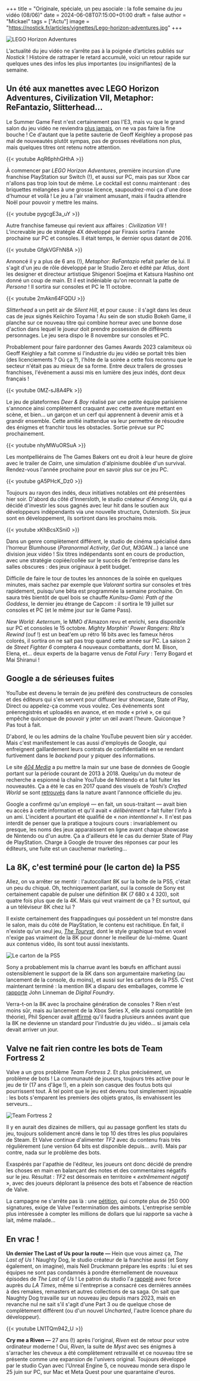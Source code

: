 +++
title = "Originale, spéciale, un peu asociale : la folle semaine du jeu vidéo (08/06)"
date = 2024-06-08T07:15:00+01:00
draft = false
author = "Mickael"
tags = ["Actu"]
image = "https://nostick.fr/articles/vignettes/Lego-horizon-adventures.jpg"
+++

![LEGO Horizon Adventures](Lego-horizon-adventures.jpg "Même en Lego, les machines sont toujours aussi compliquées à gérer.")

L’actualité du jeu vidéo ne s’arrête pas à la poignée d’articles publiés sur *Nostick* ! Histoire de rattraper le retard accumulé, voici un retour rapide sur quelques unes des infos les plus importantes (ou insignifiantes) de la semaine.

## Un été aux manettes avec LEGO Horizon Adventures, Civilization VII, Metaphor: ReFantazio, Slitterhead…

Le Summer Game Fest n'est certainement pas l'E3, mais vu que le grand salon du jeu vidéo ne reviendra [plus jamais](https://nostickreloaded.substack.com/p/fin-de-le3-annulation-du-jeu-multi), on ne va pas faire la fine bouche ! Ce d'autant que la petite sauterie de Geoff Keighley a proposé pas mal de nouveautés plutôt sympas, pas de grosses révélations non plus, mais quelques titres ont retenu notre attention.

{{< youtube AqR6phhGHhA >}} 

À commencer par *LEGO Horizon Adventures*, première incursion d'une franchise PlayStation sur Switch (!), et aussi sur PC, mais pas sur Xbox car n'allons pas trop loin tout de même. Le cocktail est connu maintenant : des briquettes mélangées à une grosse licence, saupoudrez-moi ça d'une dose d'humour et voilà ! Le jeu a l'air vraiment amusant, mais il faudra attendre Noël pour pouvoir y mettre les mains.

{{< youtube pygcgE3a_uY >}} 

Autre franchise fameuse qui revient aux affaires : *Civilization VII* ! L'increvable jeu de stratégie 4X développé par Firaxis sortira l'année prochaine sur PC et consoles. Il était temps, le dernier opus datant de 2016.

{{< youtube GfgkVGFhN8A >}} 

Annoncé il y a plus de 6 ans (!), *Metaphor: ReFantazio* refait parler de lui. Il s'agit d'un jeu de rôle développé par le Studio Zero et édité par Atlus, dont les designer et directeur artistique Shigenori Soejima et Katsura Hashino ont donné un coup de main. Et il est indéniable qu'on reconnait la patte de *Persona* ! Il sortira sur consoles et PC le 11 octobre.

{{< youtube 2mAkn64FQDU >}} 

*Slitterhead* a un petit air de *Silent Hill*, et pour cause : il s'agit dans les deux cas de jeux signés Keiichiro Toyama ! Au sein de son studio Bokeh Game, il planche sur ce nouveau titre qui combine horreur avec une bonne dose d'action dans lequel le joueur doit prendre possession de différents personnages. Le jeu sera dispo le 8 novembre sur consoles et PC.

Probablement pour faire pardonner des Games Awards 2023 calamiteux où Geoff Keighley a fait comme si l'industrie du jeu vidéo se portait très bien (des licenciements ? Où ça ?), l'hôte de la soirée a cette fois reconnu que le secteur n'était pas au mieux de sa forme. Entre deux trailers de grosses franchises, l'événement a aussi mis en lumière des jeux indés, dont deux français !

{{< youtube 0MZ-sJ8A4Pk >}} 

Le jeu de plateformes *Deer & Boy* réalisé par une petite équipe parisienne s'annonce ainsi complètement craquant avec cette aventure mettant en scène, et bien… un garçon et un cerf qui apprennent à devenir amis et à grandir ensemble. Cette amitié inattendue va leur permettre de résoudre des énigmes et franchir tous les obstacles. Sortie prévue sur PC prochainement.

{{< youtube nhyMWuORSuA >}} 

Les montpelliérains de The Games Bakers ont eu droit à leur heure de gloire avec le trailer de *Cairn*, une simulation d'alpinisme doublée d'un survival. Rendez-vous l'année prochaine pour en savoir plus sur ce jeu PC.

{{< youtube gA5PHcK_Dz0 >}} 

Toujours au rayon des indés, deux initiatives notables ont été présentées hier soir. D'abord du côté d'Innersloth, le studio créateur d'*Among Us*, qui a décidé d'investir les sous gagnés avec leur hit dans le soutien aux développeurs indépendants via une nouvelle structure, Outersloth. Six jeux sont en développement, ils sortiront dans les prochains mois.

{{< youtube xKhBcsXSni0 >}} 

Dans un genre complètement différent, le studio de cinéma spécialisé dans l'horreur Blumhouse (*Paranormal Activity*, *Get Out*, *M3GAN*…) a lancé une division jeux vidéo ! Six titres indépendants sont en cours de production, avec une stratégie copiée/collée sur le succès de l'entreprise dans les salles obscures : des jeux originaux à petit budget.

Difficile de faire le tour de toutes les annonces de la soirée en quelques minutes, mais sachez par exemple que *Valorant* sortira sur consoles et très rapidement, puisqu'une bêta est programmée la semaine prochaine. On saura très bientôt de quel bois se chauffe *Kunitsu-Gami: Path of the Goddess*, le dernier jeu étrange de Capcom : il sortira le 19 juillet sur consoles et PC (et le même jour sur le Game Pass).

*New World: Aeternum*, le MMO d'Amazon revu et enrichi, sera disponible sur PC et consoles le 15 octobre. *Mighty Morphin' Power Rangers: Rita's Rewind* (ouf !) est un beat'em up rétro 16 bits avec les fameux héros colorés, il sortira on ne sait pas trop quand cette année sur PC. La saison 2 de *Street Fighter 6* comptera 4 nouveaux combattants, dont M. Bison, Elena, et… deux experts de la bagarre venus de *Fatal Fury* : Terry Bogard et Mai Shiranui !

## Google a de sérieuses fuites

YouTube est devenu le terrain de jeu préféré des constructeurs de consoles et des éditeurs qui s'en servent pour diffuser leur showcase, State of Play, Direct ou appelez-ça comme vous voulez. Ces événements sont préenregistrés et uploadés en avance, et en mode « privé », ce qui empêche quiconque de pouvoir y jeter un œil avant l'heure. Quiconque ? Pas tout à fait.

D'abord, le ou les admins de la chaîne YouTube peuvent bien sûr  y accéder. Mais c'est manifestement le cas aussi d'employés de Google, qui enfreignent gaillardement leurs contrats de confidentialité en se rendant furtivement dans le *backend* pour y piquer des informations.

Le site *[404 Media](https://www.404media.co/google-leak-reveals-thousands-of-privacy-incidents/)* a pu mettre la main sur une base de données de Google portant sur la période courant de 2013 à 2018. Quelqu'un du moteur de recherche a espionné la chaîne YouTube de Nintendo et a fait fuiter les nouveautés. Ça a été le cas en 2017 quand des visuels de *Yoshi’s Crafted World* se sont [retrouvés](https://www.404media.co/google-leak-reveals-thousands-of-privacy-incidents/) dans la nature avant l'annonce officielle du jeu.

Google a confirmé qu'un employé — en fait, un sous-traitant — avait bien eu accès à cette information et qu'il avait « *délibérément* » fait fuiter l'info à un ami. L'incident a pourtant été qualifié de « *non intentionnel* ». Il n'est pas interdit de penser que la pratique a toujours cours : invariablement ou presque, les noms des jeux apparaissent en ligne avant chaque showcase de Nintendo ou d'un autre. Ça a d'ailleurs été le cas du dernier State of Play de PlayStation. Charge à Google de trouver des réponses car pour les éditeurs, une fuite est un cauchemar marketing…

## La 8K, c'est terminé pour (le carton de) la PS5

Allez, on va arrêter se mentir : l'autocollant 8K sur la boîte de la PS5, c'était un peu du chiqué. Oh, techniquement parlant, oui la console de Sony est certainement capable de pulser une définition 8K (7 680 x 4 320), soit quatre fois plus que de la 4K. Mais qui veut vraiment de ça ? Et surtout, qui a un téléviseur 8K chez lui ?

Il existe certainement des frappadingues qui possèdent un tel monstre dans le salon, mais du côté de PlayStation, le contenu est rachitique. En fait, il n'existe qu'un seul jeu, *[The Touryst](https://store.playstation.com/en-us/concept/10002492/)*, dont le style graphique tout en voxel n'exige pas vraiment de la 8K pour donner le meilleur de lui-même. Quant aux contenus vidéo, ils sont tout aussi inexistants.

![Le carton de la PS5](8K-sony-PS5.jpg "Avant… et après. © John Linneman.")

Sony a probablement mis la charrue avant les bœufs en affichant aussi ostensiblement le support de la 8K dans son argumentaire marketing (au lancement de la console, du moins), et aussi sur les cartons de la PS5. C'est maintenant terminé : la mention 8K a disparu des emballages, comme le [rapporte](https://x.com/dark1x/status/1798377023162999196) John Linneman de *Digital Foundry*.

Verra-t-on la 8K avec la prochaine génération de consoles ? Rien n'est moins sûr, mais au lancement de la Xbox Series X, elle aussi compatible (en théorie), Phil Spencer avait [affirmé](https://www.wired.com/story/future-of-xbox-game-pass-xcloud-strategy/) qu'il faudra plusieurs années avant que la 8K ne devienne un standard pour l'industrie du jeu vidéo… si jamais cela devait arriver un jour.

## Valve ne fait rien contre les bots de Team Fortress 2 

Valve a un gros problème *Team Fortress 2*. Et plus précisément, un problème de bots ! La communauté de joueurs, toujours très active pour le jeu de tir (17 ans d'âge !), en a plein son casque des foutus bots qui pourrissent tout. À tel point que le jeu est devenu tout simplement injouable : les bots s'emparent les premiers des objets gratos, ils envahissent les serveurs…

![Team Fortress 2](team-fortress-2.jpg "C'est pas ma guerre.")

Il y en aurait des dizaines de milliers, qui au passage gonflent les stats du jeu, toujours solidement ancré dans le top 10 des titres les plus populaires de Steam. Et Valve continue d'alimenter *TF2* avec du contenu frais très régulièrement (une version 64 bits est disponible depuis… avril). Mais par contre, nada sur le problème des bots.

Exaspérés par l'apathie de l'éditeur, les joueurs ont donc décidé de prendre les choses en main en balançant des notes et des commentaires négatifs sur le jeu. Résultat : *TF2* est désormais en territoire « *extrêmement négatif* », avec des joueurs déplorant la présence des bots et l'absence de réaction de Valve.

La campagne ne s'arrête pas là : une [pétition](https://save.tf), qui compte plus de 250 000 signatures, exige de Valve l'extermination des aimbots. L'entreprise semble plus intéressée à compter les millions de dollars que lui rapporte sa vache à lait, même malade…

## En vrac !

**Un dernier The Last of Us pour la route —** Hein que vous aimez ça, *The Last of Us* ! Naughty Dog, le studio créateur de la franchise aussi (et Sony également, on imagine), mais Neil Druckmann prépare les esprits : lui et ses équipes ne sont pas condamnés à pondre éternellement de nouveaux épisodes de *The Last of Us* ! Le patron du studio l'a [rappelé](https://www.latimes.com/l-a-influential/story/2024-06-02/neil-druckmann-the-last-of-us-video-game) avec force auprès du *LA Times*, même si l'entreprise a consacré ces dernières années à des remakes, remasters et autres collections de sa saga. On sait que Naughty Dog travaille sur un nouveau jeu depuis mars 2023, mais en revanche nul ne sait s'il s'agit d'une Part 3 ou de quelque chose de complètement différent (ou d'un nouvel *Uncharted*, l'autre licence phare du développeur).

{{< youtube LN1TQm942_U >}} 

**Cry me a Riven —** 27 ans (!) après l'original, *Riven* est de retour pour votre ordinateur moderne ! Oui, *Riven*, la suite de *Myst* avec ses énigmes à s'arracher les cheveux a été complètement retravaillé et ce nouveau titre se présente comme une expansion de l'univers original. Toujours développé par le studio Cyan avec l'Unreal Engine 5, ce nouveau monde sera dispo le 25 juin sur PC, sur Mac et Meta Quest pour une quarantaine d'euros.

